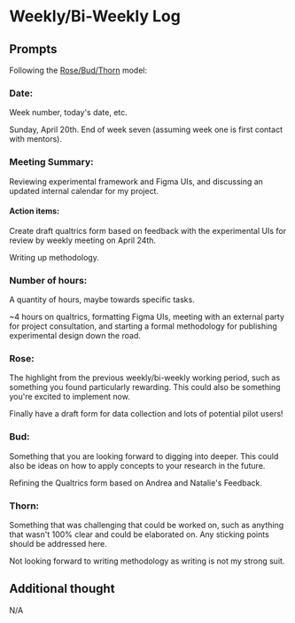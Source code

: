 # Weekly/Bi-Weekly Log

## Prompts
Following the [Rose/Bud/Thorn](https://www.panoramaed.com/blog/rose-bud-thorn-activity-and-worksheet#:~:text=%22Rose%2C%20Bud%2C%20Thorn%22%20is%20a%20mindful%20design%2D,day%2C%20week%2C%20or%20month.) model:

### Date: 
Week number, today's date, etc. 

Sunday, April 20th. End of week seven (assuming week one is first contact with mentors).

### Meeting Summary:

Reviewing experimental framework and Figma UIs, and discussing an updated internal calendar for my project.

#### Action items:

Create draft qualtrics form based on feedback with the experimental UIs for review by weekly meeting on April 24th.

Writing up methodology.


### Number of hours: 
A quantity of hours, maybe towards specific tasks. 

~4 hours on qualtrics, formatting Figma UIs, meeting with an external party for project consultation, and starting a formal methodology for publishing experimental design down the road.

### Rose:
The highlight from the previous weekly/bi-weekly working period, such as something you found particularly rewarding. This could also be something you're excited to implement now.

Finally have a draft form for data collection and lots of potential pilot users!

### Bud: 
Something that you are looking forward to digging into deeper. This could also be ideas on how to apply concepts to your research in the future. 

Refining the Qualtrics form based on Andrea and Natalie's Feedback.

### Thorn: 
Something that was challenging that could be worked on, such as anything that wasn't 100% clear and could be elaborated on. Any sticking points should be addressed here. 

Not looking forward to writing methodology as writing is not my strong suit.

## Additional thought
N/A
